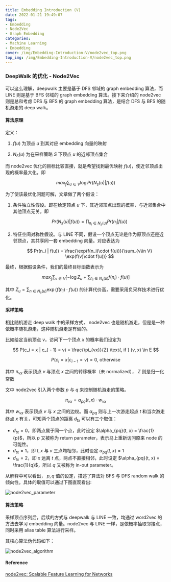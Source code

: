 ```yaml
---
title: Embedding Introduction (V)
date: 2022-01-21 19:49:07
tags:
- Embedding
- Node2Vec
- Graph Embedding
categories:
- Machine Learning
- Embedding
cover: /img/Embedding-Introduction-V/node2vec_top.png
top_img: /img/Embedding-Introduction-V/node2vec_top.png
---
```


### DeepWalk 的优化 - Node2Vec

可以这么理解，deepwalk 主要是基于 DFS 邻域的 graph embedding 算法，而 LINE 则是基于 BFS 邻域的 graph embedding 算法。接下来介绍的 node2vec 则是总和考虑 DFS 与 BFS 的 graph embedding 算法，是结合 DFS 与 BFS 的随机游走的 deep walk。

#### 算法原理

定义：

1. $f(u)$ 为顶点 $u$ 到其对应 embedding 向量的映射

2. $N_S(u)$ 为在采样策略 $S$ 下顶点 $u$ 的近邻顶点集合

而 node2vec 优化的目标比较直接，就是希望找到最优映射 $f(u)$，使近邻顶点出现的概率最大化，即

$$
max_f\sum_{u \in V} \log Pr(N_s(u) | f(u))
$$

为了使该最优化问题可解，文章做了两个假设：

1. 条件独立性假设。即在给定顶点 $u$ 下，其近邻顶点出现的概率，与近邻集合中其他顶点无关。即 
   
   $$
   Pr(N_s(u) | f(u)) = \prod_{n_i\in N_s(u)} Pr(n_i | f(u))
   $$

2. 特征空间对称性假设。与 LINE 不同，假设一个顶点无论是作为原顶点还是近邻顶点，其共享同一套 embedding 向量。对应表达为
   
   $$
   Pr(n_i | f(u)) = \frac{\exp(f(n_i)\cdot f(u))}{\sum_{v\in V} \exp(f(v)\cdot f(u))}
   $$

最终，根据假设条件，我们的最终目标函数表示为

$$
max_f\sum_{v\in V}\left[-\log Z_u + \sum_{n_i\in N_s(u)} f(n_i) \cdot f(u)\right]
$$

其中 $Z_u = \sum_{n\in N_s(u)} \exp(f(n_i)\cdot f(u))$ 的计算代价高，需要采用负采样技术进行优化。

#### 采样策略

相比随机游走 deep walk 中的采样方式， node2vec 也是随机游走，但是是一种依概率随机游走，这种随机游走是有偏的。

比如给定当前顶点 $v$，访问下一个顶点 $x$ 的概率我们设定为 

$$
P(c_i = x | c_{ - 1} = v) = \frac{\pi_{vx}}{Z} \text{, if } (v, x) \in E
$$

$$
P(c_i = x | c_{i - 1} = v) = 0  \text{, otherwise}
$$

其中 $\pi_{vx}$ 表示顶点 $v$  与顶点 $x$ 之间的转移概率（未 normalized）， $Z$ 则是归一化常数

文中 node2vec 引入两个参数 $p$ 与 $q$ 来控制随机游走的策略。

$$
\pi_{vx} = \alpha_{pq}(t, x)\cdot w_{vx}
$$

其中 $w_{vx}$ 表示顶点 $v$ 与 $x$ 之间的边权。而 $\alpha_{pq}$ 则与上一次游走起点 $t$ 和当次游走终点 $x$ 有关，可知两个顶点的距离 $d_{tx}$ 可以有三个取值：

- $d_{tx} = 0$，即两点属于同一个点，此时设定 $\alpha_{pq}(t, x) = \frac{1}{p}$，所以 $p$ 又被称为 return parameter，表示马上重新访问原来 node 的可能性。
- $d_{tx} = 1$，即 $t, x$ 与 $v$ 三点均相邻，此时设定 $\alpha_{pq}(t, x) = 1$
- $d_{tx} = 2$，即 $x$ 远离 $t$ 点，两点不直接相邻，此时设定 $\alpha_{pq}(t, x) = \frac{1}{q}$，所以 $q$ 又被称为 in-out parameter。

从解释中可以看出， $p, q$ 值的设定，描述了算法对 BFS 与 DFS random walk 的倾向性。具体的取值可以通过下图直观看出:

![node2vec_parameter](https://jason24-zeng.github.io/img/Embedding-Introduction-V/node2vec_pm.png)

#### 算法策略

采样顶点序列后，后续的方式与 deepwalk 与 LINE 一致，均通过 word2vec 的方法去学习 embedding 向量。node2vec 与 LINE 一样，是依概率抽取邻接点，同时采用 alias table 算法进行采样。

其核心算法伪代码如下：

![node2vec_algorithm](https://jason24-zeng.github.io/img/Embedding-Introduction-V/node2vec_algorithm.png)

#### Reference

[node2vec: Scalable Feature Learning for Networks](https://www.kdd.org/kdd2016/papers/files/rfp0218-groverA.pdf)
